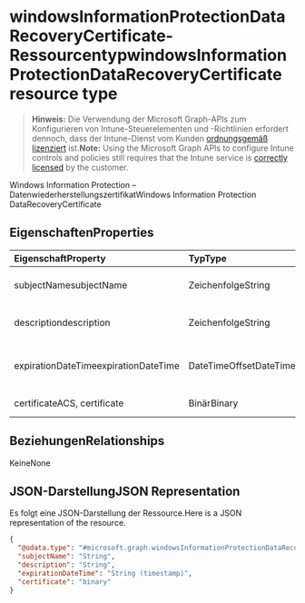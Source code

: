 # <a name="windowsinformationprotectiondatarecoverycertificate-resource-type"></a><span data-ttu-id="89e27-101">windowsInformationProtectionDataRecoveryCertificate-Ressourcentyp</span><span class="sxs-lookup"><span data-stu-id="89e27-101">windowsInformationProtectionDataRecoveryCertificate resource type</span></span>

> <span data-ttu-id="89e27-102">**Hinweis:** Die Verwendung der Microsoft Graph-APIs zum Konfigurieren von Intune-Steuerelementen und -Richtlinien erfordert dennoch, dass der Intune-Dienst vom Kunden [ordnungsgemäß lizenziert](https://go.microsoft.com/fwlink/?linkid=839381) ist.</span><span class="sxs-lookup"><span data-stu-id="89e27-102">**Note:** Using the Microsoft Graph APIs to configure Intune controls and policies still requires that the Intune service is [correctly licensed](https://go.microsoft.com/fwlink/?linkid=839381) by the customer.</span></span>

<span data-ttu-id="89e27-103">Windows Information Protection – Datenwiederherstellungszertifikat</span><span class="sxs-lookup"><span data-stu-id="89e27-103">Windows Information Protection DataRecoveryCertificate</span></span>
## <a name="properties"></a><span data-ttu-id="89e27-104">Eigenschaften</span><span class="sxs-lookup"><span data-stu-id="89e27-104">Properties</span></span>
|<span data-ttu-id="89e27-105">Eigenschaft</span><span class="sxs-lookup"><span data-stu-id="89e27-105">Property</span></span>|<span data-ttu-id="89e27-106">Typ</span><span class="sxs-lookup"><span data-stu-id="89e27-106">Type</span></span>|<span data-ttu-id="89e27-107">Beschreibung</span><span class="sxs-lookup"><span data-stu-id="89e27-107">Description</span></span>|
|:---|:---|:---|
|<span data-ttu-id="89e27-108">subjectName</span><span class="sxs-lookup"><span data-stu-id="89e27-108">subjectName</span></span>|<span data-ttu-id="89e27-109">Zeichenfolge</span><span class="sxs-lookup"><span data-stu-id="89e27-109">String</span></span>|<span data-ttu-id="89e27-110">Antragstellername des Datenwiederherstellungszertifikats</span><span class="sxs-lookup"><span data-stu-id="89e27-110">Data recovery Certificate subject name</span></span>|
|<span data-ttu-id="89e27-111">description</span><span class="sxs-lookup"><span data-stu-id="89e27-111">description</span></span>|<span data-ttu-id="89e27-112">Zeichenfolge</span><span class="sxs-lookup"><span data-stu-id="89e27-112">String</span></span>|<span data-ttu-id="89e27-113">Beschreibung des Datenwiederherstellungszertifikats</span><span class="sxs-lookup"><span data-stu-id="89e27-113">Data recovery Certificate description</span></span>|
|<span data-ttu-id="89e27-114">expirationDateTime</span><span class="sxs-lookup"><span data-stu-id="89e27-114">expirationDateTime</span></span>|<span data-ttu-id="89e27-115">DateTimeOffset</span><span class="sxs-lookup"><span data-stu-id="89e27-115">DateTimeOffset</span></span>|<span data-ttu-id="89e27-116">Ablaufdatum des Datenwiederherstellungszertifikats</span><span class="sxs-lookup"><span data-stu-id="89e27-116">Data recovery Certificate expiration datetime</span></span>|
|<span data-ttu-id="89e27-117">certificate</span><span class="sxs-lookup"><span data-stu-id="89e27-117">ACS, certificate</span></span>|<span data-ttu-id="89e27-118">Binär</span><span class="sxs-lookup"><span data-stu-id="89e27-118">Binary</span></span>|<span data-ttu-id="89e27-119">Datenwiederherstellungszertifikat</span><span class="sxs-lookup"><span data-stu-id="89e27-119">Data recovery Certificate</span></span>|

## <a name="relationships"></a><span data-ttu-id="89e27-120">Beziehungen</span><span class="sxs-lookup"><span data-stu-id="89e27-120">Relationships</span></span>
<span data-ttu-id="89e27-121">Keine</span><span class="sxs-lookup"><span data-stu-id="89e27-121">None</span></span>
## <a name="json-representation"></a><span data-ttu-id="89e27-122">JSON-Darstellung</span><span class="sxs-lookup"><span data-stu-id="89e27-122">JSON Representation</span></span>
<span data-ttu-id="89e27-123">Es folgt eine JSON-Darstellung der Ressource.</span><span class="sxs-lookup"><span data-stu-id="89e27-123">Here is a JSON representation of the resource.</span></span>
<!-- {
  "blockType": "resource",
  "keyProperty": "id",
  "@odata.type": "microsoft.graph.windowsInformationProtectionDataRecoveryCertificate"
}
-->
``` json
{
  "@odata.type": "#microsoft.graph.windowsInformationProtectionDataRecoveryCertificate",
  "subjectName": "String",
  "description": "String",
  "expirationDateTime": "String (timestamp)",
  "certificate": "binary"
}
```



